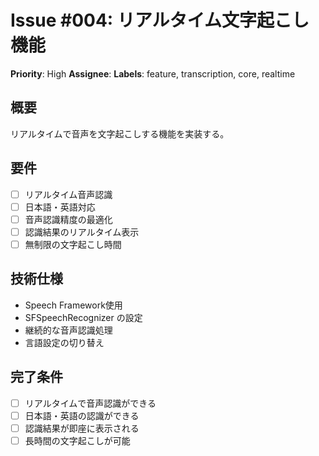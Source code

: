 # Issue #004: リアルタイム文字起こし機能
**Priority**: High
**Assignee**: 
**Labels**: feature, transcription, core, realtime

## 概要
リアルタイムで音声を文字起こしする機能を実装する。

## 要件
- [ ] リアルタイム音声認識
- [ ] 日本語・英語対応
- [ ] 音声認識精度の最適化
- [ ] 認識結果のリアルタイム表示
- [ ] 無制限の文字起こし時間

## 技術仕様
- Speech Framework使用
- SFSpeechRecognizer の設定
- 継続的な音声認識処理
- 言語設定の切り替え

## 完了条件
- [ ] リアルタイムで音声認識ができる
- [ ] 日本語・英語の認識ができる
- [ ] 認識結果が即座に表示される
- [ ] 長時間の文字起こしが可能